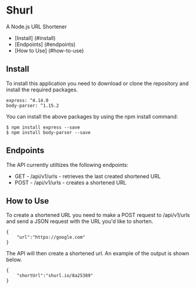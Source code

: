 # Shurl 
A Node.js URL Shortener
- [Install] (#install)
- [Endpoints] (#endpoints)
- [How to Use] (#how-to-use)

## Install
To install this application you need to download or clone the repository and install the required packages.

```
express: ^4.14.0
body-parser: ^1.15.2
```

You can install the above packages by using the npm install command:

```
$ npm install express --save
$ npm install body-parser --save
```

## Endpoints
The API currently utiltizes the following endpoints:
* GET - /api/v1/urls - retrieves the last created shortened URL
* POST - /api/v1/urls - creates a shortened URL

## How to Use
To create a shortened URL you need to make a POST request to /api/v1/urls and send a JSON request with the URL you'd like to shorten.

```
{
	"url":"https://google.com"
}
```
The API will then create a shortened url. An example of the output is shown below.
```
{
	"shortUrl":"shurl.io/8a25389"
}